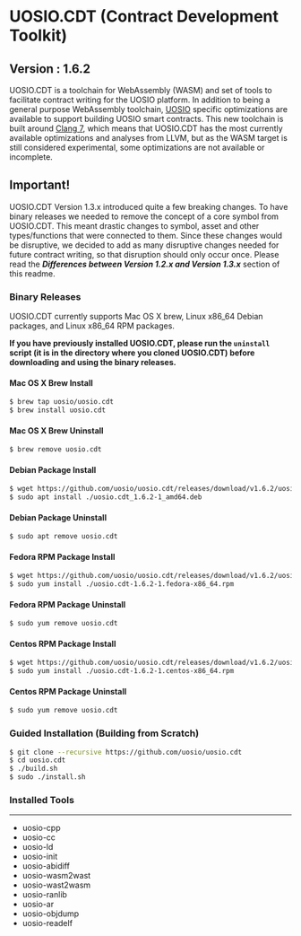 # UOSIO.CDT (Contract Development Toolkit)
## Version : 1.6.2

UOSIO.CDT is a toolchain for WebAssembly (WASM) and set of tools to facilitate contract writing for the UOSIO platform.  In addition to being a general purpose WebAssembly toolchain, [UOSIO](https://github.com/uosio/uos) specific optimizations are available to support building UOSIO smart contracts.  This new toolchain is built around [Clang 7](https://github.com/uosio/llvm), which means that UOSIO.CDT has the most currently available optimizations and analyses from LLVM, but as the WASM target is still considered experimental, some optimizations are not available or incomplete.

## Important!
UOSIO.CDT Version 1.3.x introduced quite a few breaking changes.  To have binary releases we needed to remove the concept of a core symbol from UOSIO.CDT. This meant drastic changes to symbol, asset and other types/functions that were connected to them. Since these changes would be disruptive, we decided to add as many disruptive changes needed for future contract writing, so that disruption should only occur once. Please read the **_Differences between Version 1.2.x and Version 1.3.x_** section of this readme.

### Binary Releases
UOSIO.CDT currently supports Mac OS X brew, Linux x86_64 Debian packages, and Linux x86_64 RPM packages.

**If you have previously installed UOSIO.CDT, please run the `uninstall` script (it is in the directory where you cloned UOSIO.CDT) before downloading and using the binary releases.**

#### Mac OS X Brew Install
```sh
$ brew tap uosio/uosio.cdt
$ brew install uosio.cdt
```
#### Mac OS X Brew Uninstall
```sh
$ brew remove uosio.cdt
```
#### Debian Package Install
```sh
$ wget https://github.com/uosio/uosio.cdt/releases/download/v1.6.2/uosio.cdt_1.6.2-1_amd64.deb
$ sudo apt install ./uosio.cdt_1.6.2-1_amd64.deb
```
#### Debian Package Uninstall
```sh
$ sudo apt remove uosio.cdt
```

#### Fedora RPM Package Install
```sh
$ wget https://github.com/uosio/uosio.cdt/releases/download/v1.6.2/uosio.cdt-1.6.2-1.fedora-x86_64.rpm
$ sudo yum install ./uosio.cdt-1.6.2-1.fedora-x86_64.rpm
```

#### Fedora RPM Package Uninstall
```sh
$ sudo yum remove uosio.cdt
```

#### Centos RPM Package Install
```sh
$ wget https://github.com/uosio/uosio.cdt/releases/download/v1.6.2/uosio.cdt-1.6.2-1.centos-x86_64.rpm
$ sudo yum install ./uosio.cdt-1.6.2-1.centos-x86_64.rpm
```

#### Centos RPM Package Uninstall
```sh
$ sudo yum remove uosio.cdt
```

### Guided Installation (Building from Scratch)
```sh
$ git clone --recursive https://github.com/uosio/uosio.cdt
$ cd uosio.cdt
$ ./build.sh
$ sudo ./install.sh
```

### Installed Tools
---
* uosio-cpp
* uosio-cc
* uosio-ld
* uosio-init
* uosio-abidiff
* uosio-wasm2wast
* uosio-wast2wasm
* uosio-ranlib
* uosio-ar
* uosio-objdump
* uosio-readelf
